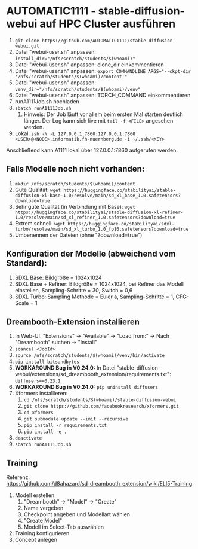 # AUTOMATIC1111 - stable-diffusion-webui auf HPC Cluster ausführen
1. `git clone https://github.com/AUTOMATIC1111/stable-diffusion-webui.git`
2. Datei "webui-user.sh" anpassen: `install_dir="/nfs/scratch/students/$(whoami)"`
3. Datei "webui-user.sh" anpassen: clone_dir einkommentieren
4. Datei "webui-user.sh" anpassen: `export COMMANDLINE_ARGS="--ckpt-dir '/nfs/scratch/students/$(whoami)/content'"`
5. Datei "webui-user.sh" anpassen: `venv_dir="/nfs/scratch/students/$(whoami)/venv"`
6. Datei "webui-user.sh" anpassen: TORCH_COMMAND einkommentieren
7. runA1111Job.sh hochladen
8. `sbatch runA1111Job.sh` 
   1. Hinweis: Der Job läuft vor allem beim ersten Mal starten deutlich länger. Der Log kann sich live mit `tail -f <FILE>` angesehen werden.
9. Lokal: `ssh -N -L 127.0.0.1:7860:127.0.0.1:7860 <USER>@<NODE>.informatik.fh-nuernberg.de -i ~/.ssh/<KEY>`

Anschließend kann A1111 lokal über 127.0.0.1:7860 aufgerufen werden.

## Falls Modelle noch nicht vorhanden:
1. `mkdir /nfs/scratch/students/$(whoami)/content`
2. Gute Qualität: `wget https://huggingface.co/stabilityai/stable-diffusion-xl-base-1.0/resolve/main/sd_xl_base_1.0.safetensors?download=true`
3. Sehr gute Qualität (in Verbindung mit Base): `wget https://huggingface.co/stabilityai/stable-diffusion-xl-refiner-1.0/resolve/main/sd_xl_refiner_1.0.safetensors?download=true`
4. Extrem schnell: `wget https://huggingface.co/stabilityai/sdxl-turbo/resolve/main/sd_xl_turbo_1.0_fp16.safetensors?download=true`
5. Umbenennen der Dateien (ohne "?download=true")

## Konfiguration der Modelle (abweichend vom Standard):
1. SDXL Base: Bildgröße = 1024x1024
2. SDXL Base + Refiner: Bildgröße = 1024x1024, bei Refiner das Modell einstellen, Sampling-Schritte = 30, Switch = 0,6
3. SDXL Turbo: Sampling Methode = Euler a, Sampling-Schritte = 1, CFG-Scale = 1 

## Dreambooth-Extension installieren
1. In Web-UI: "Extensions" -> "Available" -> "Load from:" -> Nach "Dreambooth" suchen -> "Install"
2. `scancel <JobId>`
3. `source /nfs/scratch/students/$(whoami)/venv/bin/activate`
4. `pip install bitsandbytes`
5. **WORKAROUND Bug in V0.24.0:** In Datei "stable-diffusion-webui/extensions/sd_dreambooth_extension/requirements.txt": `diffusers==0.23.1`
6. **WORKAROUND Bug in V0.24.0:** `pip uninstall diffusers`
7. Xformers installieren:
   1. `cd /nfs/scratch/students/$(whoami)/stable-diffusion-webui`
   2. `git clone https://github.com/facebookresearch/xformers.git`
   3. `cd xformers`
   4. `git submodule update --init --recursive`
   5. `pip install -r requirements.txt`
   6. `pip install -e .`
8. `deactivate`
9. `sbatch runA1111Job.sh` 

## Training
Referenz: https://github.com/d8ahazard/sd_dreambooth_extension/wiki/ELI5-Training
1. Modell erstellen:
   1. "Dreambooth" -> "Model" -> "Create"
   2. Name vergeben
   3. Checkpoint angeben und Modellart wählen
   4. "Create Model"
   5. Modell im Select-Tab auswählen
2. Training konfigurieren
3. Concept anlegen